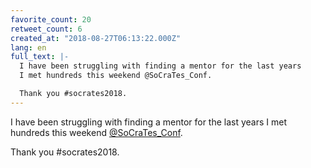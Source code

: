 ```yaml
---
favorite_count: 20
retweet_count: 6
created_at: "2018-08-27T06:13:22.000Z"
lang: en
full_text: |-
  I have been struggling with finding a mentor for the last years
  I met hundreds this weekend @SoCraTes_Conf.

  Thank you #socrates2018.
---
```


I have been struggling with finding a mentor for the last years I met hundreds
this weekend [@SoCraTes_Conf](https://twitter.com/SoCraTes_Conf).

Thank you #socrates2018.
